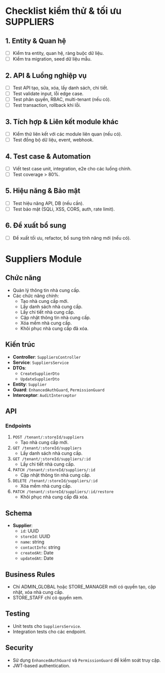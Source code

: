 # Checklist kiểm thử & tối ưu SUPPLIERS

## 1. Entity & Quan hệ

- [ ] Kiểm tra entity, quan hệ, ràng buộc dữ liệu.
- [ ] Kiểm tra migration, seed dữ liệu mẫu.

## 2. API & Luồng nghiệp vụ

- [ ] Test API tạo, sửa, xóa, lấy danh sách, chi tiết.
- [ ] Test validate input, lỗi edge case.
- [ ] Test phân quyền, RBAC, multi-tenant (nếu có).
- [ ] Test transaction, rollback khi lỗi.

## 3. Tích hợp & Liên kết module khác

- [ ] Kiểm thử liên kết với các module liên quan (nếu có).
- [ ] Test đồng bộ dữ liệu, event, webhook.

## 4. Test case & Automation

- [ ] Viết test case unit, integration, e2e cho các luồng chính.
- [ ] Test coverage > 80%.

## 5. Hiệu năng & Bảo mật

- [ ] Test hiệu năng API, DB (nếu cần).
- [ ] Test bảo mật (SQLi, XSS, CORS, auth, rate limit).

## 6. Đề xuất bổ sung

- [ ] Đề xuất tối ưu, refactor, bổ sung tính năng mới (nếu có).

# Suppliers Module

## Chức năng

- Quản lý thông tin nhà cung cấp.
- Các chức năng chính:
  - Tạo nhà cung cấp mới.
  - Lấy danh sách nhà cung cấp.
  - Lấy chi tiết nhà cung cấp.
  - Cập nhật thông tin nhà cung cấp.
  - Xóa mềm nhà cung cấp.
  - Khôi phục nhà cung cấp đã xóa.

## Kiến trúc

- **Controller**: `SuppliersController`
- **Service**: `SuppliersService`
- **DTOs**:
  - `CreateSupplierDto`
  - `UpdateSupplierDto`
- **Entity**: `Supplier`
- **Guard**: `EnhancedAuthGuard`, `PermissionGuard`
- **Interceptor**: `AuditInterceptor`

## API

### Endpoints

1. `POST /tenant/:storeId/suppliers`
   - Tạo nhà cung cấp mới.
2. `GET /tenant/:storeId/suppliers`
   - Lấy danh sách nhà cung cấp.
3. `GET /tenant/:storeId/suppliers/:id`
   - Lấy chi tiết nhà cung cấp.
4. `PATCH /tenant/:storeId/suppliers/:id`
   - Cập nhật thông tin nhà cung cấp.
5. `DELETE /tenant/:storeId/suppliers/:id`
   - Xóa mềm nhà cung cấp.
6. `PATCH /tenant/:storeId/suppliers/:id/restore`
   - Khôi phục nhà cung cấp đã xóa.

## Schema

- **Supplier**:
  - `id`: UUID
  - `storeId`: UUID
  - `name`: string
  - `contactInfo`: string
  - `createdAt`: Date
  - `updatedAt`: Date

## Business Rules

- Chỉ ADMIN_GLOBAL hoặc STORE_MANAGER mới có quyền tạo, cập nhật, xóa nhà cung cấp.
- STORE_STAFF chỉ có quyền xem.

## Testing

- Unit tests cho `SuppliersService`.
- Integration tests cho các endpoint.

## Security

- Sử dụng `EnhancedAuthGuard` và `PermissionGuard` để kiểm soát truy cập.
- JWT-based authentication.
